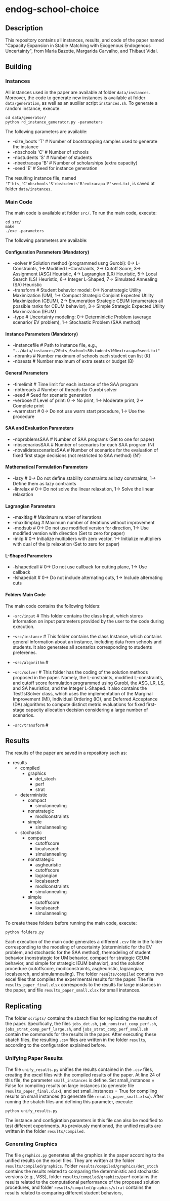 # endog-school-choice

## Description

This repository contains all instances, results, and code of the paper named "Capacity Expansion in Stable Matching with Exogenous Endogenous Uncertainty", from Maria Bazotte, Margarida Carvalho, and Thibaut Vidal.

## Building

### Instances

All instances used in the paper are available at folder `data/instances`. Moreover, the code to generate new instances is available at folder `data/generation`, as well as an auxiliar script `instances.sh`. To generate a random instance, execute:
```
cd data/generator/
python rd_instance_generator.py -parameters
```

The following parameters are available:
- -size_boots  'T'  # Number of bootstrapping samples used to generate the instance
- -nbschools   'C'  # Number of schools
- -nbstudents  'S'  # Number of students
- -nbextracapa 'B'  # Number of scholarships (extra capacity)
- -seed        'E'  # Seed for instance generation

The resulting instance file, named `'T'bts_'C'nbschools'S'nbstudents'B'extracapa'E'seed.txt`, is saved at folder `data/instances`.

### Main Code

The main code is available at folder `src/`. To run the main code, execute:
```
cd src/
make
./exe -parameters
``` 
The following parameters are available:

#### Configuration Parameters (Mandatory)
- -solver            # Solution method (programmed usng Gurobi): 0-> L-Constraints, 1-> Modified L-Constraints, 2-> Cutoff Score, 3-> Assignment (ASG) Heuristic, 4-> Lagrangian (LR) Heuristic, 5-> Local Search (LS) Heuristic, 6-> Integer L-Shaped, 7-> Simulated Annealing (SA) Heuristic
- -transform         # Student behavior model: 0-> Nonstrategic Utility Maximization (UM), 1-> Compact Strategic Conjoint Expected Utility Maximization (CEUM), 2-> Enumeration Strategic CEUM (enumerates all possible ranks for CEUM behavior), 3-> Simple Strategic Expected Utility Maximization (IEUM)
- -type              # Uncertainty modeling: 0-> Determinictic Problem (average scenario/ EV problem), 1-> Stochastic Problem (SAA method)

#### Instance Parameters (Mandatory)
- -instancefile      # Path to instance file, e.g., `"../data/instances/20bts_6schools50students100extracapa0seed.txt"`
- -nbranks           # Number maximum of schools each student can list (K)
- -nbseats           # Number maximum of extra seats or budget (B)

#### General Parameters
- -timelimit         # Time limit for each instance of the SAA program
- -nbthreads         # Number of threads for Gurobi solver 
- -seed              # Seed for scenario generation
- -verbose           # Level of print: 0 -> No print, 1-> Moderate print, 2-> Complete print
- -warmstart         # 0-> Do not use warm start procedure, 1-> Use the procedure

#### SAA and Evaluation Parameters
- -nbproblemsSAA            # Number of SAA programs (Set to one for paper)
- -nbscenariosSAA           # Number of scenarios for each SAA program (N)
- -nbvalidatescenariosSAA   # Number of scenarios for the evaluation of fixed first stage decisions (not restricted to SAA method) (N')

#### Mathematical Formulation Parameters
- -lazy               # 0-> Do not define  stability constraints as lazy constraints, 1-> Define them as lazy contraints
- -linrelax           # 0-> Do not solve the linear relaxation, 1-> Solve the linear relaxation

#### Lagrangian Parameters
- -maxitlag            # Maximum number of iterations 
- -maxitimplag         # Maximum number of iterations without improvement
- -modsub              # 0-> Do not use modified version for direction, 1-> Use modified version with direction (Set to zero for paper)
- -inilp               # 0-> Initialize multipliers with zero vector, 1-> Initialize multipliers with dual of the lp relaxation (Set to zero for paper)

#### L-Shaped Parameters
- -lshapedcall         # 0-> Do not use callback for cutting plane, 1-> Use callback
- -lshapedalt          # 0-> Do not include alternating cuts, 1-> Include alternating cuts

#### Folders Main Code

The main code contains the following folders:

- -`src/input`     # This folder contains the class Input, which stores information on input parameters provided by the user to the code during execution.
- -`src/instance`  # This folder contains the class Instance, which contains general information about an instance, including data from schools and students. It also generates all scenarios corresponding to students preferenes. 
- -`src/algorithm` #

- -`src/solver`    # This folder has the coding of the solution methods proposed in the paper. Namely, the L-onstraints, modified L-constraints, and cutoff score formulation programmed using Gurobi, the ASG, LR, LS, and SA heuristics, and the Integer L-Shaped. It also contains the Test1stSolver class, which uses the implementation of the Marginal Improvement (MI), Individual Ordering (IO), and Deferred Acceptance (DA) algorithms to compute distinct metric evaluations for fixed first-stage capacity allocation decision considering a large number of scenarios.
- -`src/transform` #

## Results

The results of the paper are saved in a repository such as: 

- results
    - compiled 
        - graphics
            - det_stoch
            - perf
            - strat
    - deterministic 
        - compact
            - simulannealing
        - nonstrategic
            - modlconstraints
        - simple 
            - simulannealing
    - stochastic 
        - compact
            - cutoffscore
            - localsearch
            - simulannealing
        - nonstrategic
            - asgheuristic
            - cutoffscore
            - lagrangian
            - localsearch
            - modlconstraints
            - simulannealing
        - simple 
            - cutoffscore
            - localsearch
            - simulannealing

To create these folders before running the main code, execute: 
```
python folders.py
```

Each execution of the main code generates a different `.csv` file in the folder corresponding to the modeling of uncertainty (deterministic for the EV problem, and stochastic for the SAA method), themodeling of student behavior (nonstrategic for UM behavior, compact for strategic CEUM behavior, and simple for strategic IEUM behavior), and the solution procedure (cutoffscore, modlconstraints, asgheuristic, lagrangian, localsearch, and simulannealing). The folder `results/compiled` contains two excel files that compiles the experimental results for the paper. The file `results_paper_final.xlsx` corresponds to the results for large instances in the paper, and file `results_paper_small.xlsx` for small instances.

## Replicating

The folder `scripts/` contains the sbatch files for replicating the results of the paper. Specifically, the files `jobs_det.sh`, `job_nonstrat_comp_perf.sh`, `jobs_strat_comp_perf_large.sh`, and `jobs_strat_comp_perf_small.sh` contain the commands for the results in the paper. After executing these sbatch files, the resulting `.csv` files are written in the folder `results`, according to the configuration explained before.
        
### Unifying Paper Results

The file `unify_results.py` unifies the results contained in the `.csv` files, creating the excel files with the compiled results of the paper. At line 24 of this file, the parameter `small_instances` is define. Set small_instances = False for compiling results on large instances (to generate file `results_paper_final.xlsx`), and set small_instances = True for compiling results on small instances (to generate file `results_paper_small.xlsx`). After running the sbatch files and defining this parameter, execute:
```
python unify_results.py
```
The instance and configiration paramters in this file can also be modified to test different experiments. As previously mentioned, the unified results are written in the folder `results/compiled`.

### Generating Graphics

The file `graphics.py` generates all the graphics in the paper according to the unified results on the excel files. They are written at the folder `results/compiled/graphics`. Folder `results/compiled/graphics/det_stoch` contains the results related to comparing the deterministic and stochastic versions (e.g., VSS), folder `results/compiled/graphics/perf` contains the results related to the computational performance of the proposed solution procedures, and folder `results/compiled/graphics/strat` contains the results related to comparing different student behaviors,